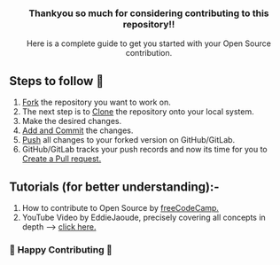 <div align="center">

### Thankyou so much for considering contributing to this repository!!
Here is a complete guide to get you started with your Open Source contribution.

</div>

## Steps to follow :scroll:
1. [Fork](https://docs.github.com/en/get-started/quickstart/fork-a-repo) the repository you want to work on.
2. The next step is to [Clone](https://docs.github.com/en/get-started/quickstart/fork-a-repo#step-2-create-a-local-clone-of-your-fork) the repository onto your local system.
3. Make the desired changes.
4. [Add and Commit](https://docs.github.com/en/repositories/working-with-files/managing-files/adding-a-file-to-a-repository) the changes.
5. [Push]() all changes to your forked version on GitHub/GitLab.
6. GitHub/GitLab tracks your push records and now its time for you to [Create a Pull request.](https://docs.github.com/en/pull-requests/collaborating-with-pull-requests/proposing-changes-to-your-work-with-pull-requests/about-pull-requests)


## Tutorials (for better understanding):-
1. How to contribute to Open Source by [freeCodeCamp.](https://www.freecodecamp.org/news/how-to-contribute-to-open-source-projects/)
2. YouTube Video by EddieJaoude, precisely covering all concepts in depth --> [click here.](https://www.youtube.com/watch?v=yzeVMecydCE)


### :tada: **Happy Contributing** :tada:

</div>
